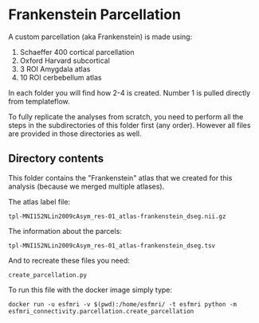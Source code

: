 # Frankenstein Parcellation

A custom parcellation (aka Frankenstein) is made using:

1.  Schaeffer 400 cortical parcellation
2.  Oxford Harvard subcortical
3.  3 ROI Amygdala atlas
4.  10 ROI cerbebellum atlas

In each folder you will find how 2-4 is created. Number 1 is pulled directly from templateflow.

To fully replicate the analyses from scratch, you need to perform all the steps in the subdirectories of this folder first (any order). However all files are provided in those directories as well.

## Directory contents

This folder contains the "Frankenstein" atlas that we created for this analysis (because we merged multiple atlases).

The atlas label file:

`tpl-MNI152NLin2009cAsym_res-01_atlas-frankenstein_dseg.nii.gz`

The information about the parcels:

`tpl-MNI152NLin2009cAsym_res-01_atlas-frankenstein_dseg.tsv`

And to recreate these files you need:

`create_parcellation.py`

To run this file with the docker image simply type:

`docker run -u esfmri -v $(pwd):/home/esfmri/ -t esfmri python -m esfmri_connectivity.parcellation.create_parcellation`
